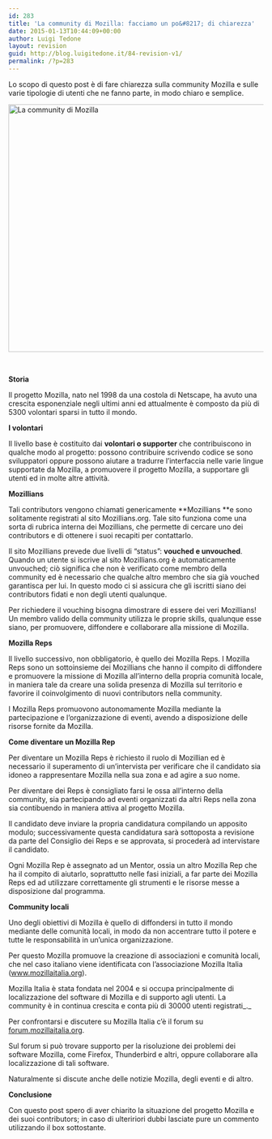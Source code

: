 ```yaml
---
id: 283
title: 'La community di Mozilla: facciamo un po&#8217; di chiarezza'
date: 2015-01-13T10:44:09+00:00
author: Luigi Tedone
layout: revision
guid: http://blog.luigitedone.it/84-revision-v1/
permalink: /?p=283
---
```

Lo scopo di questo post è di fare chiarezza sulla community Mozilla e sulle varie tipologie di utenti che ne fanno parte, in modo chiaro e semplice.

[<img loading="lazy" class="aligncenter size-full wp-image-85" src="https://i1.wp.com/blog.luigitedone.it/wp-content/uploads/2014/02/infographic_5.jpg?resize=700%2C488" alt="La community di Mozilla" width="700" height="488" srcset="https://i1.wp.com/blog.luigitedone.it/wp-content/uploads/2014/02/infographic_5.jpg?w=700 700w, https://i1.wp.com/blog.luigitedone.it/wp-content/uploads/2014/02/infographic_5.jpg?resize=300%2C209 300w" sizes="(max-width: 700px) 100vw, 700px" data-recalc-dims="1" />](https://i1.wp.com/blog.luigitedone.it/wp-content/uploads/2014/02/infographic_5.jpg)

&nbsp;

**Storia**

Il progetto Mozilla, nato nel 1998 da una costola di Netscape, ha avuto una crescita esponenziale negli ultimi anni ed attualmente è composto da più di 5300 volontari sparsi in tutto il mondo.

**I volontari**

Il livello base è costituito dai **volontari o supporter** che contribuiscono in qualche modo al progetto: possono contribuire scrivendo codice se sono sviluppatori oppure possono aiutare a tradurre l’interfaccia nelle varie lingue supportate da Mozilla, a promuovere il progetto Mozilla, a supportare gli utenti ed in molte altre attività.

**Mozillians**

Tali contributors vengono chiamati genericamente **Mozillians **e sono solitamente registrati al sito Mozillians.org. Tale sito funziona come una sorta di rubrica interna dei Mozillians, che permette di cercare uno dei contributors e di ottenere i suoi recapiti per contattarlo.

Il sito Mozillians prevede due livelli di “status”: **vouched e unvouched**. Quando un utente si iscrive al sito Mozillians.org è automaticamente unvouched; ciò significa che non è verificato come membro della community ed è necessario che qualche altro membro che sia già vouched garantisca per lui. In questo modo ci si assicura che gli iscritti siano dei contributors fidati e non degli utenti qualunque.

Per richiedere il vouching bisogna dimostrare di essere dei veri Mozillians!  
Un membro valido della community utilizza le proprie skills, qualunque esse siano, per promuovere, diffondere e collaborare alla missione di Mozilla.

**Mozilla Reps**

Il livello successivo, non obbligatorio, è quello dei Mozilla Reps. I Mozilla Reps sono un sottoinsieme dei Mozillians che hanno il compito di diffondere e promuovere la missione di Mozilla all’interno della propria comunità locale, in maniera tale da creare una solida presenza di Mozilla sul territorio e favorire il coinvolgimento di nuovi contributors nella community.

I Mozilla Reps promuovono autonomamente Mozilla mediante la partecipazione e l’organizzazione di eventi, avendo a disposizione delle risorse fornite da Mozilla.

**Come diventare un Mozilla Rep**

Per diventare un Mozilla Reps è richiesto il ruolo di Mozillian ed è necessario il superamento di un’intervista per verificare che il candidato sia idoneo a rappresentare Mozilla nella sua zona e ad agire a suo nome.

Per diventare dei Reps è consigliato farsi le ossa all&#8217;interno della community, sia partecipando ad eventi organizzati da altri Reps nella zona sia contibuendo in maniera attiva al progetto Mozilla.

Il candidato deve inviare la propria candidatura compilando un apposito modulo; successivamente questa candidatura sarà sottoposta a revisione da parte del Consiglio dei Reps e se approvata, si procederà ad intervistare il candidato.

Ogni Mozilla Rep è assegnato ad un Mentor, ossia un altro Mozilla Rep che ha il compito di aiutarlo, soprattutto nelle fasi iniziali, a far parte dei Mozilla Reps ed ad utilizzare correttamente gli strumenti e le risorse messe a disposizione dal programma.

**Community locali**

Uno degli obiettivi di Mozilla è quello di diffondersi in tutto il mondo mediante delle comunità locali, in modo da non accentrare tutto il potere e tutte le responsabilità in un’unica organizzazione.

Per questo Mozilla promuove la creazione di associazioni e comunità locali, che nel caso italiano viene identificata con l’associazione Mozilla Italia (www.mozillaitalia.org).

Mozilla Italia è stata fondata nel 2004 e si occupa principalmente di localizzazione del software di Mozilla e di supporto agli utenti. La community è in continua crescita e conta più di 30000 utenti registrati_._ 

Per confrontarsi e discutere su Mozilla Italia c’è il forum su [forum.mozillaitalia.org](http://forum.mozillaitalia.org).

Sul forum si può trovare supporto per la risoluzione dei problemi dei software Mozilla, come Firefox, Thunderbird e altri, oppure collaborare alla localizzazione di tali software.

Naturalmente si discute anche delle notizie Mozilla, degli eventi e di altro.

**Conclusione**

Con questo post spero di aver chiarito la situazione del progetto Mozilla e dei suoi contributors; in caso di ulteririori dubbi lasciate pure un commento utilizzando il box sottostante.

&nbsp;